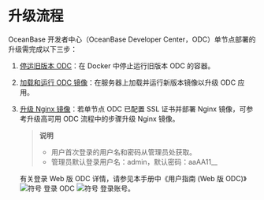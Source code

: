 升级流程 
=========================



OceanBase 开发者中心（OceanBase Developer Center，ODC）单节点部署的升级需完成以下三步：

1. [停运旧版本 ODC](../3.upgrade-single-node-odc/2.stop-the-old-odc-version.md)：在 Docker 中停止运行旧版本 ODC 的容器。

   

2. [加载和运行 ODC 镜像](../3.upgrade-single-node-odc/3.upgrade-guide-load-and-run-single-odc-images.md)：在服务器上加载并运行新版本镜像以升级 ODC 应用。

   

3. [升级 Nginx 镜像](../4.upgrade-high-availability-odc/4.upgrade-nginx-image.md)：若单节点 ODC 已配置 SSL 证书并部署 Nginx 镜像，可参考升级高可用 ODC 流程中的步骤升级 Nginx 镜像。

   > **说明** <br>
   > * 用户首次登录的用户名和密码从管理员处获取。
   > * 管理员默认登录用户名：admin，默认密码：aaAA11__

     有关登录 Web 版 ODC 详情，请参见本手册中《用户指南 (Web 版 ODC)》![符号](https://help-static-aliyun-doc.aliyuncs.com/assets/img/zh-CN/2453935361/p345262.jpg) 登录 ODC ![符号](https://help-static-aliyun-doc.aliyuncs.com/assets/img/zh-CN/2453935361/p345263.jpg) 登录账号。
     
   

   
   








